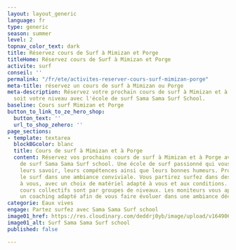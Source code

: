 ```yaml
---
layout: layout_generic
language: fr
type: generic
season: summer
level: 2
topnav_color_text: dark
title: Réservez cours de Surf à Mimizan et Porge
titleHome: Réservez cours de Surf à Mimizan et Porge
activite: surf
conseil: ''
permalink: "/fr/ete/activites-reserver-cours-surf-mimizan-porge"
meta-title: réservez un cours de surf à Mimizan ou Porge
meta-description: Réservez votre prochain cours de surf à Mimizan et à Porge quelque
  soit votre niveau avec l'école de surf Sama Sama Surf School.
baseline: Cours surf Mimizan et Porge
button_to_link_to_ze_hero_shop:
  button_text: ''
  url_to_shop_zehero: ''
page_sections:
- template: textarea
  blockBGcolor: blanc
  title: Cours de surf à Mimizan et à Porge
  content: Réservez vos prochains cours de surf à Mimizan et à Porge avec l'école
    de surf Sama Sama Surf school. Une école de surf passionné qui vous transmettrons
    leurs savoir, leurs compétences ainsi que leurs bonnes humeurs. Profitez d'apprendre
    le surf dans une ambiance conviviale. Vous partirez surfez dans des spots adaptés
    à vous, avec un choix de matériel adapté à vous et aux conditions. Les différents
    cours collectifs sont par groupes de niveaux. Les moniteurs vous apporteront également
    un coaching adapté afin de vous faire évoluer dans une ambiance décontractée.
categorie: Eaux vives
engage: Partez surfez avec Sama Sama Surf school
image01_href: https://res.cloudinary.com/deddrj0yb/image/upload/v1649066110/website/Sama%20Sama/216173831_123343679958569_6340812869216994865_n.jpg
image01_alt: Surf Sama Sama Surf school
published: false

---
```

